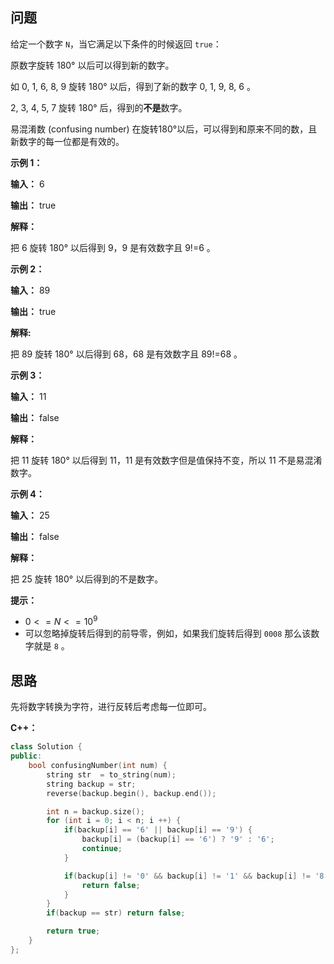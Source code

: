 ## 问题
给定一个数字 `N`，当它满足以下条件的时候返回 `true`：

原数字旋转 180° 以后可以得到新的数字。

如 0, 1, 6, 8, 9 旋转 180° 以后，得到了新的数字 0, 1, 9, 8, 6 。

2, 3, 4, 5, 7 旋转 180° 后，得到的**不是**数字。

易混淆数 (confusing number) 在旋转180°以后，可以得到和原来不同的数，且新数字的每一位都是有效的。

**示例 1：**

**输入：** 6

**输出：** true

**解释：** 

把 6 旋转 180° 以后得到 9，9 是有效数字且 9!=6 。


**示例 2：**



**输入：** 89

**输出：** true

**解释:**

把 89 旋转 180° 以后得到 68，68 是有效数字且 89!=68 。

**示例 3：**



**输入：** 11

**输出：** false

**解释：**

把 11 旋转 180° 以后得到 11，11 是有效数字但是值保持不变，所以 11 不是易混淆数字。 

**示例 4：**

**输入：** 25

**输出：** false

**解释：**

把 25 旋转 180° 以后得到的不是数字。
 

**提示：**

- ${0 <= N <= 10^9}$
- 可以忽略掉旋转后得到的前导零，例如，如果我们旋转后得到 `0008` 那么该数字就是 `8` 。

## 思路
先将数字转换为字符，进行反转后考虑每一位即可。

**C++：**

```c++
class Solution {
public:
    bool confusingNumber(int num) {
        string str  = to_string(num);
        string backup = str;
        reverse(backup.begin(), backup.end());

        int n = backup.size();
        for (int i = 0; i < n; i ++) {
            if(backup[i] == '6' || backup[i] == '9') {
                backup[i] = (backup[i] == '6') ? '9' : '6';
                continue;
            }

            if(backup[i] != '0' && backup[i] != '1' && backup[i] != '8') {
                return false;
            }
        }
        if(backup == str) return false;

        return true;
    }
};
```